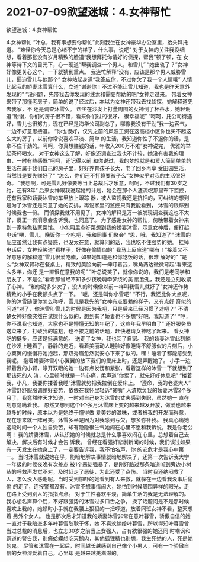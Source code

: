 # 2021-07-09欲望迷城：4.女神帮忙



欲望迷城：4.女神帮忙



4.女神帮忙
“叶总，我有事想要你帮忙”此刻我坐在女神豪华办公室里，抬头拜托道。   “难怪你今天总是心绪不宁的样子，什么事，说吧”   对于女神的关注我没细想，看着那张没有岁月精致的脸道“我想拜托你请好的侦探，帮我”顿了顿，在 女神等待下文的目光下，心一硬道“帮我调查一个男人，和雪儿”   “她出轨了？”女神好像更关心这个，一下就猜到重点。   我连忙解释“没有，应该是那个男人威胁雪儿，逼迫雪儿与他那个”   女神站起身道“我答应你，不过你欠了我一个人情哦”   人情比起我的娇妻沐雪算什么，立道“谢谢你！不过不能让雪儿知道，我也是昨天意外发现的”   “没问题，先带我去你发现的线索和需要帮助的吧”女神走过来。
带着女神来带了那懂老房子，简单的说了经过后，本以为女神还带我去找侦探，她解释道先去我家，不 还是调查沐雪么。
帮坐在沙发上打量周围的女神倒了杯茶水，她轻谢道“谢谢，你们的房子很不错，看来你们过的很好， 很幸福呢”   “呵呵，托公司待遇好，雪儿也很努力，现在已经是海华公司副总了，哪像我没有干劲”我一边客气， 一边不好意思接道。   “你也很好，仅凭之前的风波工资在这高档小区你也买不起这么大的房子，以前你常说喜欢平淡、简单 的生活，我知道你性子不逼你的话，是拿不住干劲的。呵呵，你真想赚钱的话，年收入200万不难”女神说完， 优雅的举起茶杯喝水。   对于女神这么了解，好像还调查过我也不计较，她没有害我的理由，一时有些感慨“呵呵，还记得以前 和你说过，我的梦想就是和爱人简简单单的生活在属于我们自己的房子里，好好养育孩子长大，老了回乡再享 受田园生活，当然钱是要先赚好了”   “怎么，你们还不打算要孩子么”女神似乎对我的生活很好奇。   “我想啊，可是雪儿好像要等当上总裁后才乐意，呵呵，不过我们有30岁之约，还有3年”
后来女神跟我说起她的计划，她会在那个人渣流氓那里布下监控，还有我家和娇妻沐雪的车里放上跟踪 器，被人监视我还是抗拒的，可纠结的想到是为了沐雪还是同意了她的安排，再说家里的监控只有我能看到， 沐雪的跟踪到时候我也一份。   而侦探我就不用见了，女神的解释是万一被发现调查我这也不太好，反正一有消息会告诉我，也同意了。
为了感谢女神的帮忙，傍晚带着女神来到一家特色私家菜馆。
小包厢里点好菜想到我的娇妻沐雪，示意女神后，便打起电话“喂，雪儿，晚饭你一个吃吧，我和同事 们聚会”   “恩，哦，我知道了”   沐雪的反应虽然让我有点疑惑，也没太在意，就算问的话，我也吃不住强势的她。
挂掉电话后，女神轻笑道“看样子，好像在偷情似的”   我马上反应道“哪有！”接着又不好意思的解释道“雪儿很爱吃醋，如果她知道是和你吃饭的话，很难 解好的”   “是么”女神双臂称在餐桌上，精致的美脸向前一伸盯着我，嘴角两边微微弯起“看来这么多年，你还 是一直很在意我的呢”   “叶总说笑了，就像你说的，我们是老同学和朋友了，不是么”看着那曾经不知多少夜晚魂牵梦绕的美 丽脸孔，我还是立刻收紧了心神。   “和你说多少次了，没人的时候像以前一样叫我雪儿就好了”女神还作势精致的小手在我额头点了一下。   “呃，还是叫你小雪吧”   “不行，我还比你大点呢，你的沐雪随便你怎么称呼，雪儿是我先的”女神有点耍赖的样子，又有点好 奇似的问道“对了，你沐雪叫雪儿的时候是因为我吧，只是后来已经习惯了对吧？”   不清楚女神好像突然在试探什么似的，想到有了娇妻也不多想“好吧，我知道了”   “哼，你不说我也知道，大家也不是懵懂无知的年纪了，这些年我早明白了”
还好服务员送菜来了，打破我的尴尬，也不接之前的话题，赶快邀请女神吃了起来。   看女神吃的挺多，应该是挺满意的。
送走了女神，我也回了自家。   我的娇妻沐雪此刻躺在沙发上睡着了，静静的走近，看着美丽动人睡脸好像睡得不舒服似的片刻后，小 心翼翼的慢慢将她抱起，那双秀眉忽然就安心下来了似的。嘿！睡着了都能感受到我呢。
抱着娇妻沐雪小心翼翼的放下我们的爱床上时，还是弄醒她了。   小手一边抓着我的小臂，睁开双眼的她一边有点发愣和紧张，看着这样的沐雪一下就想到了那该死的人 渣，心里顿时就是一阵心痛，柔声道“你累了，就先好好休息吧”   “搂着我，小凡，我要你搂着我睡”沐雪就势把我拉倒在爱床上。   “遵命，我的老婆大人”   沐雪舒舒服服调整好姿势，依偎在我怀里轻诉“贫嘴”
人渣欺负我的娇妻沐雪2个多月了，我竟然昨天才知道，一时对自己身为沐雪的丈夫感到失职，虽然她一 直在刻意隐瞒着我。   忽然又想到这个1个多月沐雪床上变的越来越发开放，做爱也越来越多的时候，原本以为是她终于懂得做 爱美妙的滋味，或者被我的开发而得意，现在想来就一阵可笑，沐雪多半是因为对我感到亏欠，想多弥补我。 我真心痛她这段时间一个人独自受苦，却有隐隐很生气她闷在心里不愿和我诉说，我是你老公啊！
我的娇妻沐雪，从认识她的时候就总是什么事喜欢闷在心里，总想着自己去解决，解决后有时候才会告 诉我。
曾经在看强奸悲剧新闻的时候，我们谈过如果有一天发生在她身上了，一定要告诉我，我不怕名声，你 的安危才是我心中第一。   当时沐雪就说她在乎，能暗地解决事情就暗地解决了，还第一次告诉我大学一年级的时候夜晚有次差点 被1个恶徒强暴了，是刚好路过那条暗道听到旁边小树丛的呼救声发觉不对，及时赶走了恶徒，为此还受了点伤。   当时我还纳闷救了人，怎么没人感谢呢。当时受到惊吓的她看到有人来救，就躲在一边看我没事后偷偷 的走了，连报警都没有。沐雪不想事情闹大，她怕到时候周围异样的眼光，走在路上受到别人的指指点点。
对于生性喜欢平淡，简单生活的我是无法理解的。 我心想名声算个屁，不好跟强势的沐雪过多口舌之争， 换了话题问是不是那时候喜欢上我的，她顿时小手就在我腰上狠狠的一扭哼道，放着同班女神不看，整天想着 另外个女人。   也是那次后才知道我的娇妻沐雪非常在意叶暮雪，骄傲自信的她一直对于我暗恋多年叶暮雪耿耿于怀，她 不喜欢输给叶暮雪，所以得知叶暮雪曾当过总裁的消息后，也立志30岁之前当上女强人，占有欲很强的她还同 时嘲讽和霸道的警告我，别癞蛤蟆想吃天鹅肉，其他狐狸精也别想，我生死她的人，死是她的鬼。   尽管和沐雪在一起后，时间越长越感到自己像个小男人，可有一个骄傲自信的女神深爱着自己，心里却 是越来越美滋滋的。


